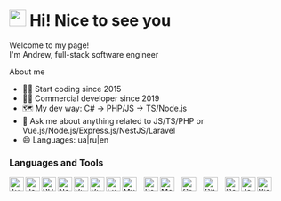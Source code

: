 <h1>
 <img src="https://emojis.slackmojis.com/emojis/images/1531849430/4246/blob-sunglasses.gif?1531849430" width="30"/>
<!--  <img src="https://emojis.slackmojis.com/emojis/images/1643514733/7377/hello_fox.gif?1643514733" width="40"/>  -->
 Hi! Nice to see you
</h1>

<p>
 Welcome to my page!</br> 
 I'm Andrew, full-stack software engineer
</p>

About me
- 👨‍💻 Start coding since 2015
- 👨‍💼 Commercial developer since 2019
- 🗺️ My dev way: C# -> PHP/JS -> TS/Node.js
- 💬 Ask me about anything related to JS/TS/PHP or Vue.js/Node.js/Express.js/NestJS/Laravel
- 😄 Languages: ua|ru|en


### Languages and Tools

<img align="left" alt="TypeScript" width="26px" src="https://cdn.jsdelivr.net/gh/devicons/devicon/icons/typescript/typescript-original.svg" />
<img align="left" alt="JavaScript" width="26px" src="https://cdn.jsdelivr.net/gh/devicons/devicon/icons/javascript/javascript-original.svg" />
<img align="left" alt="PHP" width="26px"  src="https://cdn.jsdelivr.net/gh/devicons/devicon/icons/php/php-plain.svg" />

<img align="left" alt="Node.js" width="26px" src="https://cdn.jsdelivr.net/gh/devicons/devicon/icons/nodejs/nodejs-original.svg"/>  
<img align="left" alt="Vue.js" width="26px"  src="https://cdn.jsdelivr.net/gh/devicons/devicon/icons/vuejs/vuejs-original-wordmark.svg" />
<img align="left" alt="Vuetify" width="26px" src="https://cdn.jsdelivr.net/gh/devicons/devicon/icons/vuetify/vuetify-original.svg" />
          

<img align="left" alt="Express" width="26px" src="https://cdn.jsdelivr.net/gh/devicons/devicon/icons/express/express-original.svg" />
<!--<img align="left" alt="Express" width="26px" src="https://cdn.jsdelivr.net/gh/devicons/devicon/icons/express/express-original-wordmark.svg" />-->
<!--<img align="left" alt="NestJS" width="26px" src="https://cdn.jsdelivr.net/gh/devicons/devicon/icons/nestjs/nestjs-plain.svg" />-->
<!--<img align="left" alt="Laravel" width="26px" src="https://cdn.jsdelivr.net/gh/devicons/devicon/icons/laravel/laravel-plain.svg" />-->

<img align="left" alt="MySQL" width="26px" src="https://cdn.jsdelivr.net/gh/devicons/devicon/icons/mysql/mysql-original.svg" style="padding-right:10px;" />
<img align="left" alt="PostgreSQL" width="26px" src="https://cdn.jsdelivr.net/gh/devicons/devicon/icons/postgresql/postgresql-original-wordmark.svg" />       
<img align="left" alt="MongoDB" width="26px" src="https://cdn.jsdelivr.net/gh/devicons/devicon/icons/mongodb/mongodb-original.svg" style="padding-right:10px;" />

<img align="left" alt="GraphQL" width="26px" src="https://cdn.jsdelivr.net/gh/devicons/devicon/icons/graphql/graphql-plain.svg" style="padding-right:10px;" />
<img align="left" alt="Git" width="26px" src="https://cdn.jsdelivr.net/gh/devicons/devicon/icons/git/git-original.svg" style="padding-right:10px;" />

<img align="left" alt="Docker" width="26px"  src="https://cdn.jsdelivr.net/gh/devicons/devicon/icons/docker/docker-plain.svg" />
<img align="left" alt="Jest" width="26px"  src="https://cdn.jsdelivr.net/gh/devicons/devicon/icons/jest/jest-plain.svg" />  
<img align="left" alt="Visual Studio Code" width="26px" src="https://cdn.jsdelivr.net/gh/devicons/devicon/icons/vscode/vscode-original.svg" style="padding-right:10px;" />


<br/>


<!--
<p >
 <img float="right" src="https://octodex.github.com/images/hula_loop_octodex03.gif" width="250px">
</p>
-->

<!--
**andrewrunner/andrewrunner** is a ✨ _special_ ✨ repository because its `README.md` (this file) appears on your GitHub profile.
https://octodex.github.com/images/hula_loop_octodex03.gif
Here are some ideas to get you started:
- 👨‍💻 Start coding since 2015
- 🗺️ Pascal -> C++ -> C# -> JS
- 🔭 I’m currently working on ...
- 🌱 I’m currently learning ...
- 👯 I’m looking to collaborate on ...
- 🤔 I’m looking for help with ...
- 💬 Ask me about ...
- 📫 How to reach me: ...
- 😄 Pronouns: ...
- ⚡ Fun fact: ...

- 🔭 I’m currently working on ...
- 🌱 I’m currently learning ...
- 👯 I’m looking to collaborate on ...
- 🤔 I’m looking for help with ...
- 💬 Ask me about ...
- 📫 How to reach me: ...
- 😄 Pronouns: ...
- ⚡ Fun fact: ...
-->
